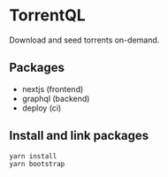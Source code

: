 # TorrentQL

Download and seed torrents on-demand.

## Packages

* nextjs (frontend)
* graphql (backend)
* deploy (ci)

## Install and link packages

```
yarn install
yarn bootstrap
```
